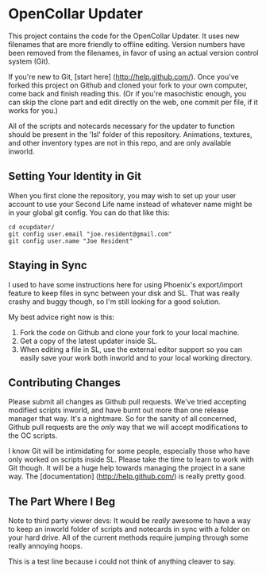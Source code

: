 OpenCollar Updater
==================

This project contains the code for the OpenCollar Updater.  It uses new
filenames that are more friendly to offline editing.  Version numbers have been
removed from the filenames, in favor of using an actual version control system
(Git).  

If you're new to Git, [start here] (http://help.github.com/).  Once you've
forked this project on Github and cloned your fork to your own computer, come
back and finish reading this. (Or if you're masochistic enough, you can skip
the clone part and edit directly on the web, one commit per file, if it works
for you.)

All of the scripts and notecards necessary for the updater to function should
be present in the 'lsl' folder of this repository.  Animations, textures, and
other inventory types are not in this repo, and are only available inworld.

Setting Your Identity in Git
----------------------------

When you first clone the repository, you may wish to set up your user account
to use your Second Life name instead of whatever name might be in your global
git config.  You can do that like this:

    cd ocupdater/
    git config user.email "joe.resident@gmail.com"
    git config user.name "Joe Resident"

Staying in Sync
---------------

I used to have some instructions here for using Phoenix's export/import feature
to keep files in sync between your disk and SL.  That was really crashy and
buggy though, so I'm still looking for a good solution.

My best advice right now is this:

1. Fork the code on Github and clone your fork to your local machine.
2. Get a copy of the latest updater inside SL.
3. When editing a file in SL, use the external editor support so you can easily
   save your work both inworld and to your local working directory.

Contributing Changes
--------------------

Please submit all changes as Github pull requests.  We've tried accepting
modified scripts inworld, and have burnt out more than one release manager that
way.  It's a nightmare.  So for the sanity of all concerned, Github pull
requests are the *only* way that we will accept modifications to the OC
scripts.

I know Git will be intimidating for some people, especially those who have only
worked on scripts inside SL.  Please take the time to learn to work with Git
though.  It will be a huge help towards managing the project in a sane way. The
[documentation] (http://help.github.com/) is really pretty good.


The Part Where I Beg
--------------------

Note to third party viewer devs: It would be *really* awesome to have a way to
keep an inworld folder of scripts and notecards in sync with a folder on your
hard drive.  All of the current methods require jumping through some really
annoying hoops.

This is a test line because i could not think of anything cleaver to say.
